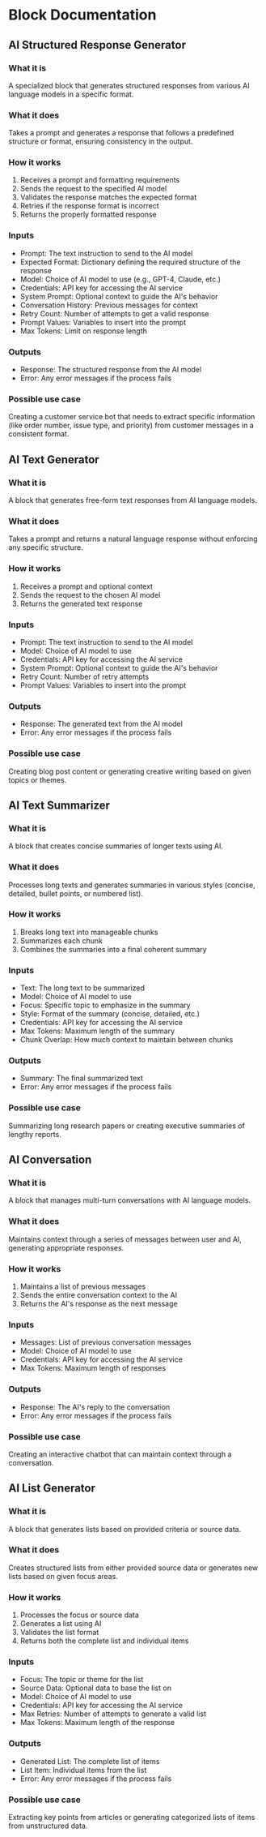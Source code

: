 

# Block Documentation

## AI Structured Response Generator

### What it is
A specialized block that generates structured responses from various AI language models in a specific format.

### What it does
Takes a prompt and generates a response that follows a predefined structure or format, ensuring consistency in the output.

### How it works
1. Receives a prompt and formatting requirements
2. Sends the request to the specified AI model
3. Validates the response matches the expected format
4. Retries if the response format is incorrect
5. Returns the properly formatted response

### Inputs
- Prompt: The text instruction to send to the AI model
- Expected Format: Dictionary defining the required structure of the response
- Model: Choice of AI model to use (e.g., GPT-4, Claude, etc.)
- Credentials: API key for accessing the AI service
- System Prompt: Optional context to guide the AI's behavior
- Conversation History: Previous messages for context
- Retry Count: Number of attempts to get a valid response
- Prompt Values: Variables to insert into the prompt
- Max Tokens: Limit on response length

### Outputs
- Response: The structured response from the AI model
- Error: Any error messages if the process fails

### Possible use case
Creating a customer service bot that needs to extract specific information (like order number, issue type, and priority) from customer messages in a consistent format.

## AI Text Generator

### What it is
A block that generates free-form text responses from AI language models.

### What it does
Takes a prompt and returns a natural language response without enforcing any specific structure.

### How it works
1. Receives a prompt and optional context
2. Sends the request to the chosen AI model
3. Returns the generated text response

### Inputs
- Prompt: The text instruction to send to the AI model
- Model: Choice of AI model to use
- Credentials: API key for accessing the AI service
- System Prompt: Optional context to guide the AI's behavior
- Retry Count: Number of retry attempts
- Prompt Values: Variables to insert into the prompt

### Outputs
- Response: The generated text from the AI model
- Error: Any error messages if the process fails

### Possible use case
Creating blog post content or generating creative writing based on given topics or themes.

## AI Text Summarizer

### What it is
A block that creates concise summaries of longer texts using AI.

### What it does
Processes long texts and generates summaries in various styles (concise, detailed, bullet points, or numbered list).

### How it works
1. Breaks long text into manageable chunks
2. Summarizes each chunk
3. Combines the summaries into a final coherent summary

### Inputs
- Text: The long text to be summarized
- Model: Choice of AI model to use
- Focus: Specific topic to emphasize in the summary
- Style: Format of the summary (concise, detailed, etc.)
- Credentials: API key for accessing the AI service
- Max Tokens: Maximum length of the summary
- Chunk Overlap: How much context to maintain between chunks

### Outputs
- Summary: The final summarized text
- Error: Any error messages if the process fails

### Possible use case
Summarizing long research papers or creating executive summaries of lengthy reports.

## AI Conversation

### What it is
A block that manages multi-turn conversations with AI language models.

### What it does
Maintains context through a series of messages between user and AI, generating appropriate responses.

### How it works
1. Maintains a list of previous messages
2. Sends the entire conversation context to the AI
3. Returns the AI's response as the next message

### Inputs
- Messages: List of previous conversation messages
- Model: Choice of AI model to use
- Credentials: API key for accessing the AI service
- Max Tokens: Maximum length of responses

### Outputs
- Response: The AI's reply to the conversation
- Error: Any error messages if the process fails

### Possible use case
Creating an interactive chatbot that can maintain context through a conversation.

## AI List Generator

### What it is
A block that generates lists based on provided criteria or source data.

### What it does
Creates structured lists from either provided source data or generates new lists based on given focus areas.

### How it works
1. Processes the focus or source data
2. Generates a list using AI
3. Validates the list format
4. Returns both the complete list and individual items

### Inputs
- Focus: The topic or theme for the list
- Source Data: Optional data to base the list on
- Model: Choice of AI model to use
- Credentials: API key for accessing the AI service
- Max Retries: Number of attempts to generate a valid list
- Max Tokens: Maximum length of the response

### Outputs
- Generated List: The complete list of items
- List Item: Individual items from the list
- Error: Any error messages if the process fails

### Possible use case
Extracting key points from articles or generating categorized lists of items from unstructured data.

